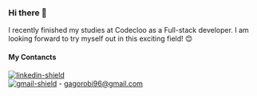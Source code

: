 ### Hi there 👋

  I recently finished my studies at Codecloo as a Full-stack developer. I am looking forward to try myself out in this exciting field! 😊

#### My Contancts
[![linkedin-shield]][linkedin-url] <br/>
[![gmail-shield]](gagorobi96@gmail.com) - gagorobi96@gmail.com

[linkedin-shield]: https://img.shields.io/badge/-LinkedIn-black.svg?style=for-the-badge&logo=linkedin&colorB=555
[linkedin-url]: https://www.linkedin.com/in/r%C3%B3bert-g%C3%A1g%C3%B3-a44578286/
[gmail-shield]: https://img.shields.io/badge/Gmail-D14836?style=for-the-badge&logo=gmail&logoColor=white

